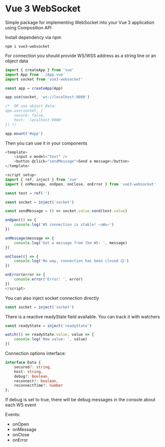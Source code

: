 # Vue 3 WebSocket
Simple package for implementing WebSocket into your Vue 3 application using Composition API

Install dependency via npm
```
npm i vue3-websocket
```

For connection you should provide WS/WSS address as a string line or an object data
```js
import { createApp } from 'vue'
import App from './App.vue'
import socket from 'vue3-websocket'

const app = createApp(App)

app.use(socket, 'ws://localhost:9000')

/*  OR use object data: 
app.use(socket, {
    secure: false,
    host: 'localhost:9000'
}) */

app.mount('#app')
```
Then you can use it in your components
```js
<template>
    <input v-model="text" />
    <button @click="sendMessage">Send a message</button>
</template>

<script setup>
import { ref, inject } from 'vue'
import { onMessage, onOpen, onClose, onError } from 'vue3-websocket'

const text = ref('')

const socket = inject('socket')

const sendMessage = () => socket.value.send(text.value)

onOpen(() => {
    console.log('WS connection is stable! ~uWu~')
})

onMessage(message => {
    console.log('Got a message from the WS: ', message)
})

onClose(() => {
    console.log('No way, connection has been closed 😥')
})

onError(error => {
    console.error('Error: ', error)
})
</script>
```

You can also inject socket connection directly
```js
const socket = inject('socket')
```

There is a reactive readyState field available.
You can track it with watchers
```js
const readyState = inject('readyState')

watch(() => readyState.value, value => {
    console.log('New value: ', value)
})
```

Connection options interface:
```ts
interface Data {
    secured?: string,
    host: string,
    debug?: boolean,
    reconnect?: boolean,
    reconnectTime?: number
};
```

If debug is set to true, there will be debug messages in the console about each WS event

Events:
+ onOpen
+ onMessage
+ onClose
+ onError

